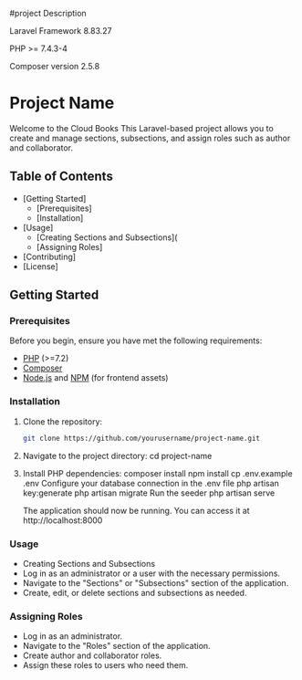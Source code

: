 #project Description

Laravel Framework 8.83.27

PHP >= 7.4.3-4

Composer version 2.5.8

# Project Name

Welcome to the Cloud Books This Laravel-based project allows you to create and manage sections, subsections, and assign roles such as author and collaborator.

## Table of Contents
- [Getting Started]
  - [Prerequisites]
  - [Installation]
- [Usage]
  - [Creating Sections and Subsections](
  - [Assigning Roles]
- [Contributing]
- [License]

## Getting Started

### Prerequisites

Before you begin, ensure you have met the following requirements:
- [PHP](https://www.php.net/) (>=7.2)
- [Composer](https://getcomposer.org/)
- [Node.js](https://nodejs.org/) and [NPM](https://www.npmjs.com/) (for frontend assets)

### Installation

1. Clone the repository:

   ```bash
   git clone https://github.com/yourusername/project-name.git
   
2.  Navigate to the project directory:
	cd project-name
	
3. Install PHP dependencies:
	composer install
	npm install
	cp .env.example .env
	Configure your database connection in the .env file
	php artisan key:generate
	php artisan migrate
	Run the seeder
	php artisan serve
	
	The application should now be running. You can access it at http://localhost:8000
	
	
### Usage 
- Creating Sections and Subsections
- Log in as an administrator or a user with the necessary permissions.
- Navigate to the "Sections" or "Subsections" section of the application.
- Create, edit, or delete sections and subsections as needed.
###  Assigning Roles
- Log in as an administrator.
- Navigate to the "Roles" section of the application.
- Create author and collaborator roles.
- Assign these roles to users who need them.

 

